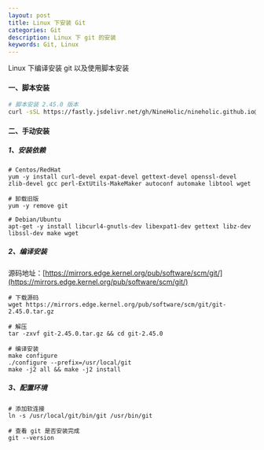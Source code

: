 ```yaml
---
layout: post
title: Linux 下安装 Git 
categories: Git
description: Linux 下 git 的安装
keywords: Git, Linux
---
```


Linux 下编译安装 git 以及使用脚本安装

#### 一、脚本安装

```bash
# 脚本安装 2.45.0 版本
curl -sSL https://fastly.jsdelivr.net/gh/NineHolic/nineholic.github.io@master/_posts/files/shell/install_git.sh | bash
```

#### 二、手动安装

##### 1、安装依赖

```shell
# Centos/RedHat
yum -y install curl-devel expat-devel gettext-devel openssl-devel zlib-devel gcc perl-ExtUtils-MakeMaker autoconf automake libtool wget

# 卸载旧版
yum -y remove git

# Debian/Ubuntu
apt-get -y install libcurl4-gnutls-dev libexpat1-dev gettext libz-dev libssl-dev make wget
```

##### 2、编译安装

源码地址：[https://mirrors.edge.kernel.org/pub/software/scm/git/](https://mirrors.edge.kernel.org/pub/software/scm/git/)

```shell
# 下载源码
wget https://mirrors.edge.kernel.org/pub/software/scm/git/git-2.45.0.tar.gz

# 解压
tar -zxvf git-2.45.0.tar.gz && cd git-2.45.0

# 编译安装
make configure
./configure --prefix=/usr/local/git
make -j2 all && make -j2 install
```

##### 3、配置环境

```shell
# 添加软连接
ln -s /usr/local/git/bin/git /usr/bin/git

# 查看 git 是否安装完成
git --version
```
